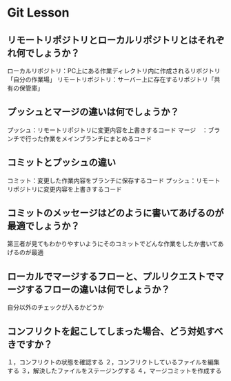 # Git Lesson

## リモートリポジトリとローカルリポジトリとはそれぞれ何でしょうか？
ローカルリポジトリ：PC上にある作業ディレクトリ内に作成されるリポジトリ「自分の作業場」
リモートリポジトリ：サーバー上に存在するリポジトリ「共有の保管庫」

## プッシュとマージの違いは何でしょうか？
プッシュ：リモートリポジトリに変更内容を上書きするコード
マージ　：ブランチで行った作業をメインブランチにまとめるコード

## コミットとプッシュの違い
コミット：変更した作業内容をブランチに保存するコード
プッシュ：リモートリポジトリに変更内容を上書きするコード

## コミットのメッセージはどのように書いてあげるのが最適でしょうか？
第三者が見てもわかりやすいようにそのコミットでどんな作業をしたか書いてあげるのが最適

## ローカルでマージするフローと、プルリクエストでマージするフローの違いは何でしょうか？
自分以外のチェックが入るかどうか

## コンフリクトを起こしてしまった場合、どう対処すべきですか？
１，コンフリクトの状態を確認する
２，コンフリクトしているファイルを編集する
３，解決したファイルをステージングする
４，マージコミットを作成する